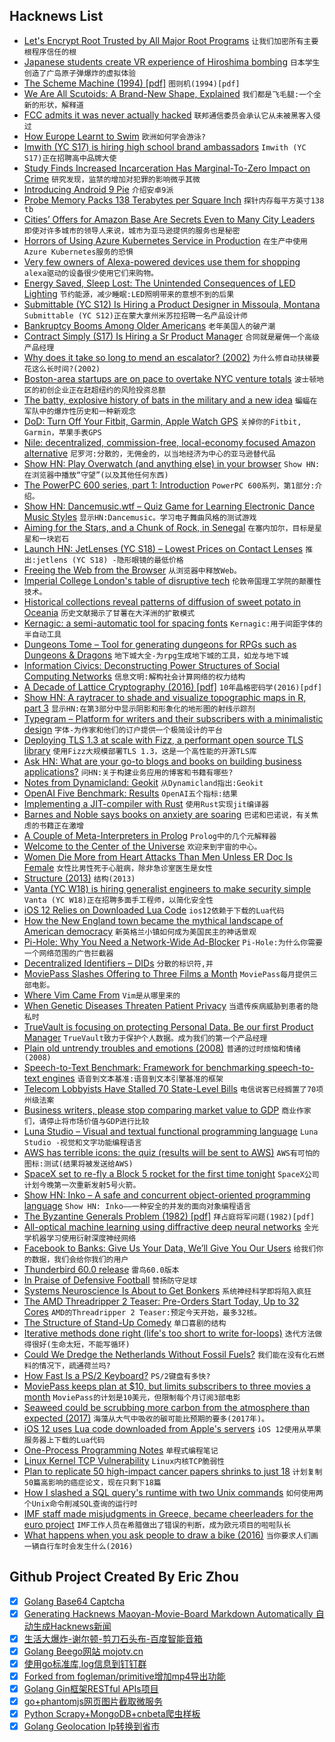 ## Hacknews List


- [Let&#39;s Encrypt Root Trusted by All Major Root Programs](https://letsencrypt.org/2018/08/06/trusted-by-all-major-root-programs.html)  `让我们加密所有主要根程序信任的根`
- [Japanese students create VR experience of Hiroshima bombing](https://www.csmonitor.com/World/Asia-Pacific/2018/0806/Japanese-students-create-VR-experience-of-Hiroshima-bombing)  `日本学生创造了广岛原子弹爆炸的虚拟体验`
- [The Scheme Machine (1994) [pdf]](http://burgerrg.github.io/TR413.pdf)  `图则机(1994)[pdf]`
- [We Are All Scutoids: A Brand-New Shape, Explained](https://www.newyorker.com/elements/lab-notes/we-are-all-scutoids-a-brand-new-shape-explained)  `我们都是飞毛腿:一个全新的形状，解释道`
- [FCC admits it was never actually hacked](https://techcrunch.com/2018/08/06/fcc-admits-it-was-never-actually-hacked/)  `联邦通信委员会承认它从未被黑客入侵过`
- [How Europe Learnt to Swim](https://www.historytoday.com/eric-chaline/how-europe-learnt-swim)  `欧洲如何学会游泳?`
- [Imwith (YC S17) is hiring high school brand ambassadors](item?id=17698926)  `Imwith (YC S17)正在招聘高中品牌大使`
- [Study Finds Increased Incarceration Has Marginal-To-Zero Impact on Crime](https://eji.org/news/study-finds-increased-incarceration-does-not-reduce-crime)  `研究发现，监禁的增加对犯罪的影响微乎其微`
- [Introducing Android 9 Pie](https://android-developers.googleblog.com/2018/08/introducing-android-9-pie.html)  `介绍安卓9派`
- [Probe Memory Packs 138 Terabytes per Square Inch](https://spectrum.ieee.org/nanoclast/semiconductors/nanotechnology/new-approach-to-stmenabled-memory-promises-thousand-times-more-data-storage)  `探针内存每平方英寸138 tb`
- [Cities’ Offers for Amazon Base Are Secrets Even to Many City Leaders](https://www.nytimes.com/2018/08/05/technology/amazon-headquarters-hq2.html)  `即使对许多城市的领导人来说，城市为亚马逊提供的服务也是秘密`
- [Horrors of Using Azure Kubernetes Service in Production](https://movingfulcrum.com/horrors-of-using-azure-kubernetes-service-in-production/)  `在生产中使用Azure Kubernetes服务的恐惧`
- [Very few owners of Alexa-powered devices use them for shopping](https://techcrunch.com/2018/08/06/surprise-no-one-buys-things-via-alexa/)  `alexa驱动的设备很少使用它们来购物。`
- [Energy Saved, Sleep Lost: The Unintended Consequences of LED Lighting](https://medium.com/@caseorganic/energy-saved-sleep-lost-the-unintended-consequences-of-led-lighting-c0909d4872d0)  `节约能源，减少睡眠:LED照明带来的意想不到的后果`
- [Submittable (YC S12) Is Hiring a Product Designer in Missoula, Montana](https://resume.submittable.com/submit/121961/product-designer?aid=hackernews)  `Submittable (YC S12)正在蒙大拿州米苏拉招聘一名产品设计师`
- [Bankruptcy Booms Among Older Americans](https://www.nytimes.com/2018/08/05/business/bankruptcy-older-americans.html)  `老年美国人的破产潮`
- [Contract Simply (S17) Is Hiring a Sr Product Manager](item?id=17701254)  `合同就是雇佣一个高级产品经理`
- [Why does it take so long to mend an escalator? (2002)](https://www.lrb.co.uk/v24/n05/peter-campbell/why-does-it-take-so-long-to-mend-an-escalator)  `为什么修自动扶梯要花这么长时间?(2002)`
- [Boston-area startups are on pace to overtake NYC venture totals](https://techcrunch.com/2018/08/04/boston-area-startups-are-on-pace-to-overtake-nyc-venture-totals/)  `波士顿地区的初创企业正在赶超纽约的风险投资总额`
- [The batty, explosive history of bats in the military and a new idea](https://www.washingtonpost.com/news/animalia/wp/2018/07/02/the-batty-history-of-bats-in-the-military-and-why-this-new-idea-just-might-work)  `蝙蝠在军队中的爆炸性历史和一种新观念`
- [DoD: Turn Off Your Fitbit, Garmin, Apple Watch GPS](https://breakingdefense.com/2018/08/turn-off-your-fitbit-garmin-apple-watch-gps-now/)  `关掉你的Fitbit, Garmin，苹果手表GPS`
- [Nile: decentralized, commission-free, local-economy focused Amazon alternative](https://github.com/open-source-ideas/open-source-ideas/issues/78)  `尼罗河:分散的，无佣金的，以当地经济为中心的亚马逊替代品`
- [Show HN: Play Overwatch (and anything else) in your browser](https://blog.rainway.io/play-overwatch-and-anything-else-in-your-browser-with-rainway-86798744bddb)  `Show HN:在浏览器中播放“守望”(以及其他任何东西)`
- [The PowerPC 600 series, part 1: Introduction](https://blogs.msdn.microsoft.com/oldnewthing/20180806-00/?p=99425)  `PowerPC 600系列，第1部分:介绍。`
- [Show HN: Dancemusic.wtf – Quiz Game for Learning Electronic Dance Music Styles](http://dancemusic.wtf/)  `显示HN:Dancemusic。学习电子舞曲风格的测试游戏`
- [Aiming for the Stars, and a Chunk of Rock, in Senegal](https://www.nytimes.com/2018/08/05/world/africa/astronomy-senegal-nasa-new-horizons.html)  `在塞内加尔，目标是星星和一块岩石`
- [Launch HN: JetLenses (YC S18) – Lowest Prices on Contact Lenses](item?id=17699806)  `推出:jetlens (YC S18) -隐形眼镜的最低价格`
- [Freeing the Web from the Browser](https://www.reinterpretcast.com/open-hypermedia)  `从浏览器中释放Web。`
- [Imperial College London&#39;s table of disruptive tech](https://www.businessinsider.com/imperial-college-london-table-of-disruptive-tech-will-blow-your-mind-2018-7)  `伦敦帝国理工学院的颠覆性技术。`
- [Historical collections reveal patterns of diffusion of sweet potato in Oceania](http://www.pnas.org/content/110/6/2205)  `历史文献揭示了甘薯在大洋洲的扩散模式`
- [Kernagic: a semi-automatic tool for spacing fonts](https://github.com/hodefoting/kernagic)  `Kernagic:用于间距字体的半自动工具`
- [Dungeons Tome – Tool for generating dungeons for RPGs such as Dungeons &amp; Dragons](https://www.dungeonstome.com)  `地下城大全-为rpg生成地下城的工具，如龙与地下城`
- [Information Civics: Deconstructing Power Structures of Social Computing Networks](https://infocivics.com/)  `信息文明:解构社会计算网络的权力结构`
- [A Decade of Lattice Cryptography (2016) [pdf]](http://web.eecs.umich.edu/~cpeikert/pubs/lattice-survey.pdf)  `10年晶格密码学(2016)[pdf]`
- [Show HN: A raytracer to shade and visualize topographic maps in R, part 3](http://www.tylermw.com/3d-maps-with-rayshader/)  `显示HN:在第3部分中显示阴影和形象化的地形图的射线示踪剂`
- [Typegram – Platform for writers and their subscribers with a minimalistic design](https://github.com/recoilme/tgram)  `字体-为作家和他们的订户提供一个极简设计的平台`
- [Deploying TLS 1.3 at scale with Fizz, a performant open source TLS library](https://code.fb.com/networking-traffic/deploying-tls-1-3-at-scale-with-fizz-a-performant-open-source-tls-library/)  `使用Fizz大规模部署TLS 1.3，这是一个高性能的开源TLS库`
- [Ask HN: What are your go-to blogs and books on building business applications?](item?id=17698231)  `问HN:关于构建业务应用的博客和书籍有哪些?`
- [Notes from Dynamicland: Geokit](https://rsnous.com/posts/notes-from-dynamicland-geokit/)  `从Dynamicland指出:Geokit`
- [OpenAI Five Benchmark: Results](https://blog.openai.com/openai-five-benchmark-results/)  `OpenAI五个指标:结果`
- [Implementing a JIT-compiler with Rust](https://dinfuehr.github.io/blog/dora-implementing-a-jit-compiler-with-rust/)  `使用Rust实现jit编译器`
- [Barnes and Noble says books on anxiety are soaring](https://goodereader.com/blog/bookselling/barnes-and-noble-says-books-on-anxiety-are-soaring)  `巴诺和巴诺说，有关焦虑的书籍正在激增`
- [A Couple of Meta-Interpreters in Prolog](https://www.metalevel.at/acomip/)  `Prolog中的几个元解释器`
- [Welcome to the Center of the Universe](https://longreads.com/2018/03/15/welcome-to-the-center-of-the-universe/)  `欢迎来到宇宙的中心。`
- [Women Die More from Heart Attacks Than Men Unless ER Doc Is Female](https://www.scientificamerican.com/article/women-die-more-from-heart-attacks-than-men-unless-er-doc-is-female/)  `女性比男性死于心脏病，除非急诊室医生是女性`
- [Structure (2013)](https://www.newyorker.com/magazine/2013/01/14/structure)  `结构(2013)`
- [Vanta (YC W18) is hiring generalist engineers to make security simple](https://vanta.com/jobs)  `Vanta (YC W18)正在招聘多面手工程师，以简化安全性`
- [iOS 12 Relies on Downloaded Lua Code](https://mjtsai.com/blog/2018/08/06/ios-12-relies-on-downloaded-lua-code/)  `ios12依赖于下载的Lua代码`
- [How the New England town became the mythical landscape of American democracy](https://placesjournal.org/article/the-town-was-us/)  `新英格兰小镇如何成为美国民主的神话景观`
- [Pi-Hole: Why You Need a Network-Wide Ad-Blocker](https://blog.cryptoaustralia.org.au/2018/08/06/why-you-need-network-wide-ad-blocker-pi-hole/)  `Pi-Hole:为什么你需要一个网络范围的广告拦截器`
- [Decentralized Identifiers – DIDs](https://w3c-ccg.github.io/did-spec/)  `分散的标识符,并`
- [MoviePass Slashes Offering to Three Films a Month](https://www.wsj.com/articles/moviepass-slashes-offering-to-three-films-a-month-1533560401)  `MoviePass每月提供三部电影。`
- [Where Vim Came From](https://twobithistory.org/2018/08/05/where-vim-came-from.html)  `Vim是从哪里来的`
- [When Genetic Diseases Threaten Patient Privacy](https://www.theatlantic.com/science/archive/2018/07/when-genetic-diseases-threaten-patient-privacy/564848/?single_page=true)  `当遗传疾病威胁到患者的隐私时`
- [TrueVault is focusing on protecting Personal Data. Be our first Product Manager](https://angel.co/truevault/jobs/391988)  `TrueVault致力于保护个人数据。成为我们的第一个产品经理`
- [Plain old untrendy troubles and emotions (2008)](https://www.theguardian.com/books/2008/sep/20/fiction)  `普通的过时烦恼和情绪(2008)`
- [Speech-to-Text Benchmark: Framework for benchmarking speech-to-text engines](https://github.com/Picovoice/stt-benchmark)  `语音到文本基准:语音到文本引擎基准的框架`
- [Telecom Lobbyists Have Stalled 70 State-Level Bills](https://motherboard.vice.com/en_us/article/3ky5wj/telecom-lobbyists-have-stalled-70-state-level-bills-that-would-protect-consumer-privacy)  `电信说客已经搁置了70项州级法案`
- [Business writers, please stop comparing market value to GDP](https://www.cjr.org/business_of_news/business-writers-please-stop-comparing-market-value-to-gdp.php)  `商业作家们，请停止将市场价值与GDP进行比较`
- [Luna Studio – Visual and textual functional programming language](https://github.com/luna/luna-studio)  `Luna Studio -视觉和文字功能编程语言`
- [AWS has terrible icons: the quiz (results will be sent to AWS)](https://docs.google.com/forms/d/e/1FAIpQLSdnEEo0o2JgnIt8VOGffhkcYj-C2h9m5_NFzM0Q1AU-P8d0zA/viewform)  `AWS有可怕的图标:测试(结果将被发送给AWS)`
- [SpaceX set to re-fly a Block 5 rocket for the first time tonight](https://arstechnica.com/science/2018/08/tonight-spacex-to-reuse-its-first-block-5-variant-of-the-falcon-9/)  `SpaceX公司计划今晚第一次重新发射5号火箭。`
- [Show HN: Inko – A safe and concurrent object-oriented programming language](https://inko-lang.org/)  `Show HN: Inko——一种安全的并发的面向对象编程语言`
- [The Byzantine Generals Problem (1982) [pdf]](https://lamport.azurewebsites.net/pubs/byz.pdf)  `拜占庭将军问题(1982)[pdf]`
- [All-optical machine learning using diffractive deep neural networks](http://science.sciencemag.org/content/early/2018/07/25/science.aat8084)  `全光学机器学习使用衍射深度神经网络`
- [Facebook to Banks: Give Us Your Data, We’ll Give You Our Users](https://www.wsj.com/articles/facebook-to-banks-give-us-your-data-well-give-you-our-users-1533564049)  `给我们你的数据，我们会给你我们的用户`
- [Thunderbird 60.0 release](https://www.thunderbird.net/en-US/thunderbird/60.0/releasenotes/)  `雷鸟60.0版本`
- [In Praise of Defensive Football](https://popula.com/2018/07/10/in-praise-of-defensive-football/)  `赞扬防守足球`
- [Systems Neuroscience Is About to Get Bonkers](https://www.simonsfoundation.org/2018/08/03/systems-neuroscience-is-about-to-get-bonkers/)  `系统神经科学即将陷入疯狂`
- [The AMD Threadripper 2 Teaser: Pre-Orders Start Today, Up to 32 Cores](https://www.anandtech.com/show/13123/amd-threadripper-2-teaser-pre-orders-start-today-up-to-32-cores)  `AMD的Threadripper 2 Teaser:预定今天开始，最多32核。`
- [The Structure of Stand-Up Comedy](https://pudding.cool/2018/02/stand-up/)  `单口喜剧的结构`
- [Iterative methods done right (life&#39;s too short to write for-loops)](http://lostella.github.io/blog/2018/07/25/iterative-methods-done-right)  `迭代方法做得很好(生命太短，不能写循环)`
- [Could We Dredge the Netherlands Without Fossil Fuels?](http://www.lowtechmagazine.com/2018/08/could-we-dredge-the-netherlands-without-fossil-fuels.html)  `我们能在没有化石燃料的情况下，疏通荷兰吗?`
- [How Fast Is a PS/2 Keyboard?](http://www.os2museum.com/wp/how-fast-is-a-ps-2-keyboard/)  `PS/2键盘有多快?`
- [MoviePass keeps plan at $10, but limits subscribers to three movies a month](https://techcrunch.com/2018/08/06/moviepass-keeps-plan-at-10-but-limits-subscribers-to-three-movies-a-month/)  `MoviePass的计划是10美元，但限制每个月订阅3部电影`
- [Seaweed could be scrubbing more carbon from the atmosphere than expected (2017)](https://oceana.org/blog/seaweed-could-be-scrubbing-way-more-carbon-atmosphere-we-expected)  `海藻从大气中吸收的碳可能比预期的要多(2017年)。`
- [iOS 12 uses Lua code downloaded from Apple&#39;s servers](https://twitter.com/_inside/status/1026173832527265792)  `iOS 12使用从苹果服务器上下载的Lua代码`
- [One-Process Programming Notes](https://crawshaw.io/blog/one-process-programming-notes)  `单程式编程笔记`
- [Linux Kernel TCP Vulnerability](https://blogs.akamai.com/2018/08/linux-kernel-tcp-vulnerability.html)  `Linux内核TCP脆弱性`
- [Plan to replicate 50 high-impact cancer papers shrinks to just 18](http://www.sciencemag.org/news/2018/07/plan-replicate-50-high-impact-cancer-papers-shrinks-just-18)  `计划复制50篇高影响的癌症论文，现在只剩下18篇`
- [How I slashed a SQL query&#39;s runtime with two Unix commands](https://www.spinellis.gr/blog/20180805/)  `如何使用两个Unix命令削减SQL查询的运行时`
- [IMF staff made misjudgments in Greece, became cheerleaders for the euro project](https://www.telegraph.co.uk/business/2016/07/28/imf-admits-disastrous-love-affair-with-euro-apologises-for-the-i/)  `IMF工作人员在希腊做出了错误的判断，成为欧元项目的啦啦队长`
- [What happens when you ask people to draw a bike (2016)](http://www.gianlucagimini.it/prototypes/velocipedia.html)  `当你要求人们画一辆自行车时会发生什么(2016)`

## Github Project Created By Eric Zhou

- [x] [Golang Base64 Captcha](https://github.com/mojocn/base64Captcha)
- [x] [Generating Hacknews Maoyan-Movie-Board Markdown Automatically 自动生成Hacknews新闻](https://github.com/dejavuzhou/md-genie)
- [x] [生活大爆炸-谢尔顿-剪刀石头布-百度智能音箱](https://github.com/mojocn/dueros-bang-game)
- [x] [Golang Beego网站 mojotv.cn](https://github.com/mojocn/www.mojotv.cn)
- [x] [使用go标准库,log信息到钉钉群](https://github.com/mojocn/dooger)
- [x] [Forked from fogleman/primitive增加mp4导出功能](https://github.com/mojocn/primitive)
- [x] [Golang Gin框架RESTful APIs项目](https://github.com/JJJJJJJerk/ezier-golang-web-api-framework)
- [x] [go+phantomjs网页图片截取微服务](https://github.com/mojocn/screen_shot)
- [x] [Python Scrapy+MongoDB+cnbeta爬虫样板](https://github.com/mojocn/scrapy_mongodb_boilerplate_cnbeta)
- [x] [Golang Geolocation Ip转换到省市](https://github.com/mojocn/ip2location)